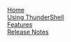 [Home](https://github.com/Mr-Un1k0d3r/ThunderShell/wiki/Home)  
[Using ThunderShell](https://github.com/Mr-Un1k0d3r/ThunderShell/wiki/Using-Thundershell)  
[Features](https://github.com/Mr-Un1k0d3r/ThunderShell/wiki/Features)  
[Release Notes](https://github.com/Mr-Un1k0d3r/ThunderShell/wiki/Release-Notes)
